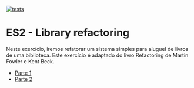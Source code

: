 [![tests](https://github.com/andrehora/library/actions/workflows/tests.yml/badge.svg)](https://github.com/andrehora/library/actions/workflows/tests.yml)

# ES2 - Library refactoring

Neste exercício, iremos refatorar um sistema simples para aluguel de livros de uma biblioteca. Este exercício é adaptado do livro Refactoring de Martin Fowler e Kent Beck.

- [Parte 1](parte1.md)
- [Parte 2](parte2.md)
